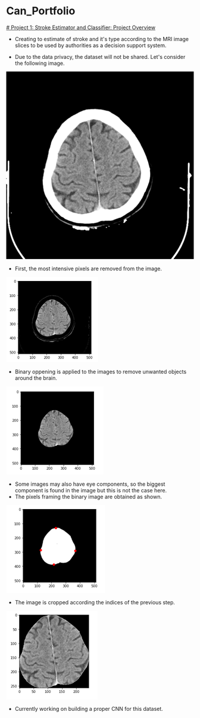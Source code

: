 # Can_Portfolio

[# Project 1: Stroke Estimator and Classifier: Project Overview](https://github.com/cankiziloz/Stroke_Estimation.git)

* Creating to estimate of stroke and it's type according to the MRI image slices to be used by authorities as a decision support system.

* Due to the data privacy, the dataset will not be shared. Let's consider the following image.

![](images/image.png)

* First, the most intensive pixels are removed from the image.

![](images/unoppened.PNG)

* Binary oppening is applied to the images to remove unwanted objects around the brain.

![](images/uncropped.PNG)

* Some images may also have eye components, so the biggest component is found in the image but this is not the case here.
* The pixels framing the binary image are obtained as shown.

![](images/frames.PNG)

* The image is cropped according the indices of the previous step.

![](images/cropped.PNG)

* Currently working on building a proper CNN for this dataset.
